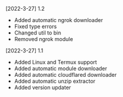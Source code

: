 [2022-3-27] 1.2
- Added automatic ngrok downloader
- Fixed type errors
- Changed util to bin
- Removed ngrok module

[2022-3-27] 1.1
- Added Linux and Termux support
- Added automatic module downloader
- Added automatic cloudflared downloader
- Added automatic unzip extractor
- Added version updater